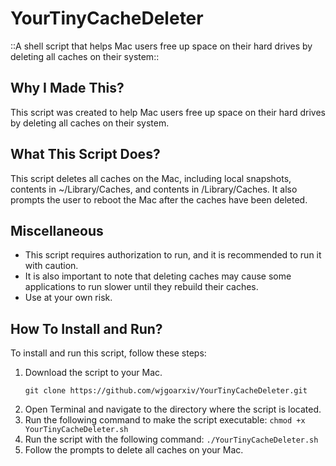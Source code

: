 # YourTinyCacheDeleter
::A shell script that helps Mac users free up space on their hard drives by deleting all caches on their system::

## **Why I Made This?** 
This script was created to help Mac users free up space on their hard drives by deleting all caches on their system.

## **What This Script Does?** 
This script deletes all caches on the Mac, including local snapshots, contents in ~/Library/Caches, and contents in /Library/Caches. It also prompts the user to reboot the Mac after the caches have been deleted.

## **Miscellaneous** 
  - This script requires authorization to run, and it is recommended to run it with caution. 
  - It is also important to note that deleting caches may cause some applications to run slower until they rebuild their caches. 
  - Use at your own risk.

## **How To Install and Run?**
To install and run this script, follow these steps:
  1. Download the script to your Mac.
      ```shell
      git clone https://github.com/wjgoarxiv/YourTinyCacheDeleter.git
      ```
  2. Open Terminal and navigate to the directory where the script is located.
  3. Run the following command to make the script executable: `chmod +x YourTinyCacheDeleter.sh`
  4. Run the script with the following command: `./YourTinyCacheDeleter.sh`
  5. Follow the prompts to delete all caches on your Mac.
